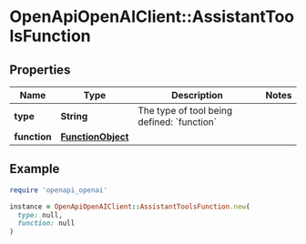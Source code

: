 # OpenApiOpenAIClient::AssistantToolsFunction

## Properties

| Name | Type | Description | Notes |
| ---- | ---- | ----------- | ----- |
| **type** | **String** | The type of tool being defined: &#x60;function&#x60; |  |
| **function** | [**FunctionObject**](FunctionObject.md) |  |  |

## Example

```ruby
require 'openapi_openai'

instance = OpenApiOpenAIClient::AssistantToolsFunction.new(
  type: null,
  function: null
)
```

